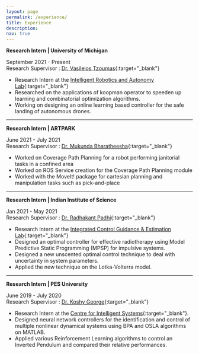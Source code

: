 ```yaml
---
layout: page
permalink: /experience/
title: Experience
description:
nav: true
---
```


**Research Intern \| University of Michigan**

September 2021  - Present\
Research Supervisor : [Dr. Vasileios Tzoumas](https://vasileiostzoumas.com/){:target="_blank"}

 - Research Intern at the [Intelligent Robotics and Autonomy Lab](https://vasileiostzoumas.com/students/){:target="_blank"}
 - Researched on the applications of koopman operator to speeden up learning and combinatorial optimization algorithms.
 - Working on designing an online learning based controller for the safe landing of autonomous drones. 
 

-----

**Research Intern \| ARTPARK**

June 2021 - July 2021\
Research Supervisor : [Dr. Mukunda Bharatheesha](https://scholar.google.nl/citations?user=zFWBaFEAAAAJ&hl=en){:target="_blank"}

 - Worked on Coverage Path Planning for a robot performing janitorial tasks in a confined area 
 - Worked on ROS Service creation for the Coverage Path Planning module 
 - Worked with the MoveIt! package for cartesian planning and manipulation tasks such as pick-and-place

-----

**Research Intern \| Indian Institute of Science**

Jan 2021  - May 2021\
Research Supervisor : [Dr. Radhakant Padhi](https://scholar.google.co.in/citations?user=Va1aENIAAAAJ&hl=en){:target="_blank"}

 - Research Intern at the [Integrated Control Guidance & Estimation Lab](http://aero.iisc.ac.in/people/radhakantpadhi/){:target="_blank"}
 - Designed an optimal controller for effective radiotherapy using Model Predictive Static Programming (MPSP) for impulsive systems. 
 - Designed a new unscented optimal control technique to deal with uncertainty in system parameters. 
 - Applied the new technique on the Lotka-Volterra model.

-----

**Research Intern \| PES University**

June 2019 - July 2020\
Research Supervisor : [Dr. Koshy George](https://scholar.google.com/citations?user=qgLnGD8AAAAJ&hl=en){:target="_blank"}

 - Research Intern at the [Centre for Intelligent Systems](https://research.pes.edu/cis){:target="_blank"}.
 - Designed neural network controllers for the identification and control of multiple nonlinear dynamical systems using BPA and OSLA algorithms on MATLAB.
 - Applied various Reinforcement Learning algorithms to control an Inverted Pendulum and compared their relative performances.
